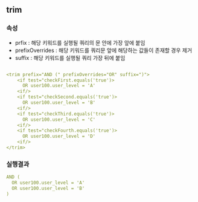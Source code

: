 ## trim

### 속성
- prfix : 해당 키워드를 실행될 쿼리의 <trim> 문 안에 가장 앞에 붙임
- prefixOverrides : 해당 키워드를 쿼리문 앞에 해당하는 값들이 존재할 경우 제거
- suffix : 해당 키워드를 실행될 쿼리 가장 뒤에 붙임

```yml

<trim prefix="AND (" prefixOverrides="OR" suffix=")">
    <if test="checkFirst.equals('true')>
      OR user100.user_level = 'A'
    <if/>
    <if test="checkSecond.equals('true')>
      OR user100.user_level = 'B'
    <if/>
    <if test="checkThird.equals('true')>
      OR user100.user_level = 'C'
    <if/>
    <if test="checkFourth.equals('true')>
      OR user100.user_level = 'D'
    <if/>
</trim>

```
### 실행결과
```yml
AND (
  OR user100.user_level = 'A'
  OR user100.user_level = 'B'
)
```